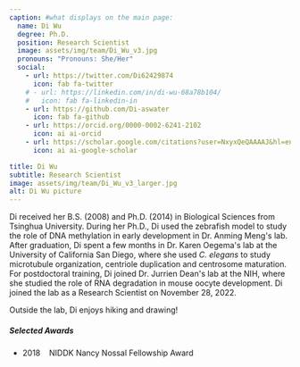 ```yaml
---
caption: #what displays on the main page:
  name: Di Wu
  degree: Ph.D.
  position: Research Scientist
  image: assets/img/team/Di_Wu_v3.jpg
  pronouns: "Pronouns: She/Her"
  social:
    - url: https://twitter.com/Di62429874
      icon: fab fa-twitter
    # - url: https://linkedin.com/in/di-wu-68a78b104/
    #   icon: fab fa-linkedin-in
    - url: https://github.com/Di-aswater
      icon: fab fa-github
    - url: https://orcid.org/0000-0002-6241-2102
      icon: ai ai-orcid
    - url: https://scholar.google.com/citations?user=NxyxQeQAAAAJ&hl=en
      icon: ai ai-google-scholar

title: Di Wu
subtitle: Research Scientist
image: assets/img/team/Di_Wu_v3_larger.jpg
alt: Di Wu picture
---
```


Di received her B.S. (2008) and Ph.D. (2014) in Biological Sciences from Tsinghua University.
During her Ph.D., Di used the zebrafish model to study the role of DNA methylation in early development in Dr. Anming Meng's lab.
After graduation, Di spent a few months in Dr. Karen Oegema's lab at the University of California San Diego, where she used *C. elegans* to study microtubule organization, centriole duplication and centrosome maturation.
For postdoctoral training, Di joined Dr. Jurrien Dean's lab at the NIH, where she studied the role of RNA degradation in mouse oocyte development.
Di joined the lab as a Research Scientist on November 28, 2022.

Outside the lab, Di enjoys hiking and drawing!

##### Selected Awards

- 2018&nbsp;&nbsp;&nbsp;&nbsp;NIDDK Nancy Nossal Fellowship Award
